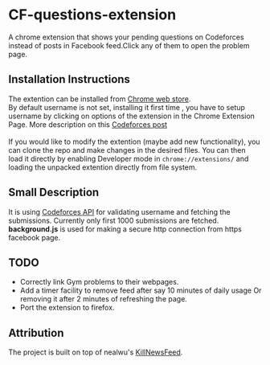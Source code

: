 # CF-questions-extension

A chrome extension that shows your pending questions on Codeforces instead of posts in Facebook feed.Click any of them to open the problem page.

## Installation Instructions

The extention can be installed from [Chrome web store](https://chrome.google.com/webstore/detail/codeforces-wa-questions-f/ohjicmhfblgpmcbholdnnbjgamifmoli).
<br>
By default username is not set, installing it first time , you have to setup username  by clicking on options of the extension in the Chrome Extension Page. More description on this [Codeforces post](http://codeforces.com/blog/entry/20735)
<br><br>
If you would like to modify the extention (maybe add new functionality), you can clone the repo and make changes in the desired files. You can then load it directly by enabling Developer mode in `chrome://extensions/` and loading the unpacked extention directly from file system. 

## Small Description
It is using [Codeforces API](http://codeforces.com/api/help) for validating username and fetching the submissions.
Currently only first 1000 submissions are fetched.
<br>
**background.js** is used for making a secure http connection from https facebook page.
## TODO
- Correctly link Gym problems to their webpages. 
- Add a timer facility to remove feed after say 10 minutes of daily usage Or removing it after 2 minutes of refreshing the page.
- Port the extension to firefox.

## Attribution
The project is built on top of nealwu's [KillNewsFeed](https://github.com/nealwu/KillNewsFeed).
